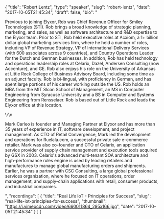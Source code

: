 {
  "title": "Robert Lentz",
  "type": "speaker",
  "slug": "robert-lentz",
  "date": "2017-10-05T21:45:34",
  "draft": false,
  "bio": "<p>Previous to joining Elyxor, Rob was Chief Revenue Officer for Smiley Technologies (STI). Rob brings a broad knowledge of strategic planning, marketing, and sales, as well as software architecture and R&D expertise to the Elyxor team. Prior to STI, Rob held executive roles at Acxiom, a 1+ billion dollar global marketing services firm, where he held a number of roles, including VP of Revenue Strategy, VP of International Delivery Services (with 600 associates across 9 countries), and Country Operations Leader for the Dutch and German businesses. In addition, Rob has held technology and operations leadership roles at Celarix, Dazel, Andersen Consulting (now Accenture), and GE. Rob also enjoys his role on the University of Arkansas at Little Rock College of Business Advisory Board, including some time as an adjunct faculty. Rob is bi-lingual, with proficiency in German, and has spent large portions of his career working outside the US. Rob holds an MBA from the MIT Sloan School of Management, an MS in Computer Engineering from Syracuse University and a BS in Computer and Systems Engineering from Rensselaer. Rob is based out of Little Rock and leads the Elyxor office at this location.</p>\r\n<p>Mark Carleo is founder and Managing Partner at Elyxor and has more than 35 years of experience in IT, software development, and project management. As CTO of Retail Convergence, Mark led the development and operations for Ruelala.com, a successful private sale e-commerce retailer. Mark was also co-founder and CTO of Celarix, an application service provider of supply chain management and execution tools acquired by GSX in 2003. Celarix's advanced multi-tenant SOA architecture and high-performance rules engine is used by leading retailers and manufactures to manage global manufacturing orders and shipments. Earlier, he was a partner with CSC Consulting, a large global professional services organization, where he focused on IT operations, order management, and supply-chain applications with retail, consumer products, and industrial companies.</p>",
  "recordings": [
    {
      "title": "Real Life IoT - Principles for Success",
      "slug": "real-life-iot-principles-for-success",
      "thumbnail": "https://i.vimeocdn.com/video/660011864_295x166.jpg",
      "date": "2017-10-05T21:45:34"
    }
  ]
}